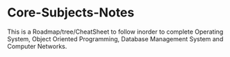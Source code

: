 # Core-Subjects-Notes
This is a Roadmap/tree/CheatSheet to follow inorder  to complete Operating System, Object Oriented Programming, Database Management System and Computer Networks.
